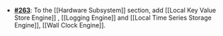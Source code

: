   -  [**#263**](https://github.com/anoma/nspec/pull/263): To the [[Hardware
     Subsystem]] section, add [[Local Key Value Store Engine]] , [[Logging
     Engine]] and [[Local Time Series Storage Engine]], [[Wall Clock Engine]].
